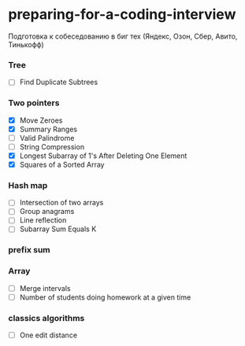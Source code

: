 # preparing-for-a-coding-interview
Подготовка к собеседованию в биг тех (Яндекс, Озон, Сбер, Авито, Тинькофф)

### Tree
- [ ] Find Duplicate Subtrees

### Two pointers
- [x] Move Zeroes [](problems/move_zeros.go)
- [x] Summary Ranges [](problems/summary_ranges.go)
- [ ] Valid Palindrome [](problems/valid_palindrome.go)
- [ ] String Compression [](problems/string_compression.go)
- [x] Longest Subarray of 1's After Deleting One Element [](problem/subarray_del_1.go)
- [x] Squares of a Sorted Array [](problems/squares_of_sorted.go)

### Hash map
- [ ] Intersection of two arrays [](problems/intersection_two_arrays.gjo)
- [ ] Group anagrams [](problems/group_anagrams.go)
- [ ] Line reflection [](problems/line_reflection.go)
- [ ] Subarray Sum Equals K [](problems/subarray_sum.go)

### prefix sum

### Array
- [ ] Merge intervals [](problems/merge_intervals.go)
- [ ] Number of students doing homework at a given time [](problems/number_of_students_doing_homework.go)

### classics algorithms
- [ ] One edit distance [](problems/one_edit_distance.go)